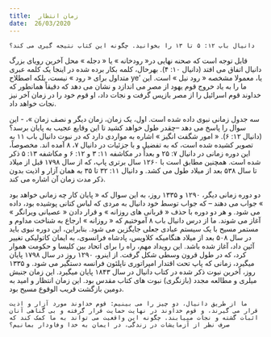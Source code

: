 ```yaml
---
title:  زمان انتظار
date:  26/03/2020
---
```


`دانیال باب ۱۲: ۵ تا ۱۳ را بخوانید. چگونه این کتاب نتیجه گیری می کند؟`

قابل توجه است که صحنه نهایی در« رودخانه » یا « دجله » محل آخرین رویای بزرگ دانیال اتفاق می افتد (دانیال ۱۰: ۴). بهرحال، کلمه بکار برده شده در اینجا یک کلمه عبری متداول برای « رود » نیست، بلکه اصطلاح ye’ یا، معمولا مشخصه  « رود نیل » است. این ما را به یاد خروج قوم یهود از مصر می اندازد و نشان می دهد که دقیقاً همانطور که خداوند قوم اسرائیل را از مصر بازپس گرفت و نجات داد، او قوم خود را در زمان آخر نیز نجات خواهد داد.

سه جدول زمانی نبوی داده شده است. اول،  یک زمان، زمان دیگر و نصف زمان »، -  این سوال را پاسخ می دهد –چقدر طول خواهد کشید تا این وقایع عجیب به پایان برسد؟ (دانیال ۱۲: ۶). « امور شگفت انگیز » اشاره به مواردی دارد که در نبوت دانیال باب ۱۱ به تصویر کشیده شده است، که به تفضیل و با جزئیات در دانیال ۷، ۸ آمده اند. مخصوصاً، این دوره زمانی در دانیال ۷: ۲۵ و بعداً در مکاشفه ۱۱: ۳ و ۱۲: ۶ و مکاشفه ۱۳: ۵ ذکر شده است. همچنین مطابق است با ۱۲۶۰ سال برتری پاپ، که از سال ۱۷۹۸ قبل از میلاد تا سال ۵۳۸ بعد از میلاد طول می کشد. و دانیال ۱۱: ۳۲ تا ۳۵ به همان آزار و اذیت بدون ذکر مدت زمان آن اشاره می کند.

دو دوره زمانی دیگر، ۱۲۹۰ و ۱۳۳۵ روز، به این سوال که « پایان کار چه زمانی خواهد بود » جواب می دهند – که جواب توسط خود دانیال به مردی که لباس کتانی پوشیده بود، داده می شود. و هر دو دوره با حذف « قربانی های روزانه » و قرار دادن « عصیانی ویرانگر » آغاز می شوند. ما از درس دانیال باب ۸ آموختیم که « روزانه » ارجاع به شناخت مداوم و مستمر مسیح با یک سیستم عبادی جعلی جایگزین می شود. بنابراین، این دوره نبوی باید در سال ۵۰۸ بعد از میلاد هنگامیکه کلاویس، پادشاه فرانسوی، به ایمان کاتولیکی تغییر آئین داد، آغاز شده باشد. این رویداد مهم، راه را برای اتحاد بین کلیسا و حکومت هموار کرد، که در طول قرون وسطی شکل گرفت. از اینرو، ۱۲۹۰ روز در سال ۱۷۹۸ پایان میگیرد، زمانی که پاپ تحت اقتدار امپراتوری ناپلئون فرانسه  دستگیر می شود. و ۱۳۳۵ روز، آخرین نبوت ذکر شده در کتاب دانیال در سال ۱۸۴۳ پایان میگیرد. این زمان جنبش میلری و مطالعه مجدد (بازنگری) نبوت های کتاب مقدس بود. این زمان انتظار و امید به دومین بازگشت قریب الوقوع مسیح بود.

`ما از طریق دانیال، دو چیز را می بینیم: قوم خداوند مورد آزار و اذیت قرار می گیرند، و قوم خداوند در نهایت حمایت قرار گرفته و بی گناهی آنان اثبات گشته و نجات مییابند. چگونه این واقعیت می تواند به ما کمک کند که صرف نظر از آزمایشات در زندگی، در ایمان به خدا وفاودار بمانیم؟`